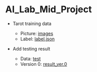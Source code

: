# AI_Lab_Mid_Project

* Tarot training data
    * Picture: [images](https://drive.google.com/drive/folders/1BFJMue5FtOIt0e_bLsHMeyu8z_tA4O0I?usp=share_link)
    * Label: [label.json](https://github.com/JiaYouChen2003/AI_Lab_Mid_Project/blob/main/label.json)

* Add testing result
    * Data: [test](https://github.com/JiaYouChen2003/AI_Lab_Mid_Project/tree/main/test)
    * Version 0: [result_ver.0](https://github.com/JiaYouChen2003/AI_Lab_Mid_Project/tree/main/result_ver.0)